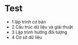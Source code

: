 # Test

- 1 lập trình cơ bản
- 2 Cấu trúc dữ liệu và giải thuật
- 3 Lập trình hướng đối tượng
- 4 Cơ sở dữ liệu 
